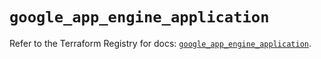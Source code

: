 # `google_app_engine_application`

Refer to the Terraform Registry for docs: [`google_app_engine_application`](https://registry.terraform.io/providers/hashicorp/google/6.38.0/docs/resources/app_engine_application).

